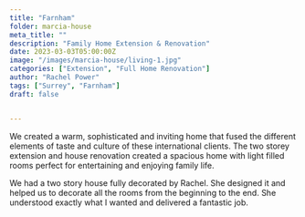 ```yaml
---
title: "Farnham"
folder: marcia-house
meta_title: ""
description: "Family Home Extension & Renovation"
date: 2023-03-03T05:00:00Z
image: "/images/marcia-house/living-1.jpg"
categories: ["Extension", "Full Home Renovation"]
author: "Rachel Power"
tags: ["Surrey", "Farnham"]
draft: false


---
```


We created a warm, sophisticated and inviting home that fused the different elements of taste and culture of these international clients.  The two storey extension and house renovation created a spacious home with light filled rooms perfect for entertaining and enjoying family life.

<Testimonial>
We had a two story house fully decorated by Rachel. She designed it and helped us to decorate all the rooms from the beginning to the end. She understood exactly what I wanted and delivered a fantastic job.
</Testimonial>
